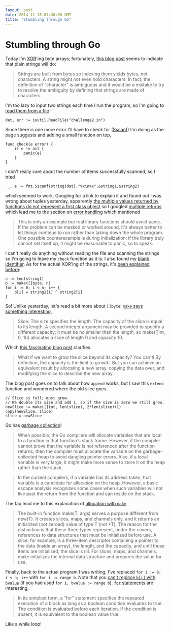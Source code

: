 ```yaml
---
layout: post
date: 2014-11-18 07:38:00 GMT
title: "Stumbling through Go"
---
```

# Stumbling through Go

Today I'm [XOR](http://en.wikipedia.org/wiki/Exclusive_or)'ing byte arrays; fortunately, [this blog post](http://blog.golang.org/strings) seems to indicate that plain strings will do: 

> Strings are built from bytes so indexing them yields bytes, not characters. A string might not even hold characters. In fact, the definition of "character" is ambiguous and it would be a mistake to try to resolve the ambiguity by defining that strings are made of characters.

I'm too lazy to input two strings each time I run the program, so I'm going to [read them from a file](https://gobyexample.com/reading-files)

    dat, err := ioutil.ReadFile("challenge2.in")

Since there is one more error I'll have to check for ([Sscanf](http://golang.org/pkg/fmt/)) I'm doing as the page suggests and adding a small function on top,

    func check(e error) {
        if e != nil {
            panic(e)
        }
    }

I don't really care about the number of items successfully scanned, so I tried 

     _, e := fmt.Sscanf(string(dat),"%x\n%x",&string1,&string2)

which seemed to work. Googling for a link to explain it and found out I was wrong about tuples yesterday, apparently [the multiple values returned by functions do not represent a first class object](http://stackoverflow.com/questions/13670818/pair-tuple-data-type-in-go) so I googled [multiple returns](https://golang.org/doc/effective_go.html#multiple-returns) which lead me to the section on [error handling](https://golang.org/doc/effective_go.html#errors) which mentioned

> This is only an example but real library functions should avoid panic. If the problem can be masked or worked around, it's always better to let things continue to run rather than taking down the whole program. One possible counterexample is during initialization: if the library truly cannot set itself up, it might be reasonable to panic, so to speak.

I can't really do anything without reading the file and scanning the strings so I'm going to leave my `check` function as it is. I also found my [blank identifier](https://golang.org/doc/effective_go.html#blank). As for the actual XOR'ing of the strings, it's [been explained](https://groups.google.com/forum/#!topic/golang-nuts/m7tTO2jnXG4) [before](http://play.golang.org/p/kPmk_r9MUl):

    n := len(string1)
    b := make([]byte, n)
    for i := 0; i < n; i++ {
        b[i] = string1[i] ^ string2[i]
    }

So! Unlike yesterday, let's read a bit more about `[]byte`: [`make` says something interesting](http://golang.org/pkg/builtin/#make),

> Slice: The size specifies the length. The capacity of the slice is
equal to its length. A second integer argument may be provided to
specify a different capacity; it must be no smaller than the
length, so make([]int, 0, 10) allocates a slice of length 0 and
capacity 10.

Which [this fascinating blog post](http://blog.golang.org/slices) clarifies.

> What if we want to grow the slice beyond its capacity? You can't! By definition, the capacity is the limit to growth. But you can achieve an equivalent result by allocating a new array, copying the data over, and modifying the slice to describe the new array.

The blog post goes on to talk about how `append` works, but I saw this `extend` function and wondered where the old slice goes.

    // Slice is full; must grow.
    // We double its size and add 1, so if the size is zero we still grow.
    newSlice := make([]int, len(slice), 2*len(slice)+1)
    copy(newSlice, slice)
    slice = newSlice  

Go has [garbage collection](https://golang.org/doc/faq#stack_or_heap)!

> When possible, the Go compilers will allocate variables that are local to a function in that function's stack frame. However, if the compiler cannot prove that the variable is not referenced after the function returns, then the compiler must allocate the variable on the garbage-collected heap to avoid dangling pointer errors. Also, if a local variable is very large, it might make more sense to store it on the heap rather than the stack.

> In the current compilers, if a variable has its address taken, that variable is a candidate for allocation on the heap. However, a basic escape analysis recognizes some cases when such variables will not live past the return from the function and can reside on the stack.

The faq lead me to this explanation of [allocation with `make`](https://golang.org/doc/effective_go.html#allocation_make)

> The built-in function make(T, args) serves a purpose different from new(T). It creates slices, maps, and channels only, and it returns an initialized (not zeroed) value of type T (not *T). The reason for the distinction is that these three types represent, under the covers, references to data structures that must be initialized before use. A slice, for example, is a three-item descriptor containing a pointer to the data (inside an array), the length, and the capacity, and until those items are initialized, the slice is nil. For slices, maps, and channels, make initializes the internal data structure and prepares the value for use. 

Finally, back to the actual program I was writing, I've replaced `for i := 0; i < n; i++` with `for i := range b`. Note that you [can't replace `b[i]` with `bvalue`](https://code.google.com/p/go-wiki/wiki/Range) (if you had used `for i, bvalue := range b`). [`for` statements](http://golang.org/ref/spec#For_statements) are interesting, 

> In its simplest form, a "for" statement specifies the repeated execution of a block as long as a boolean condition evaluates to true. The condition is evaluated before each iteration. If the condition is absent, it is equivalent to the boolean value true.

Like a while loop! 